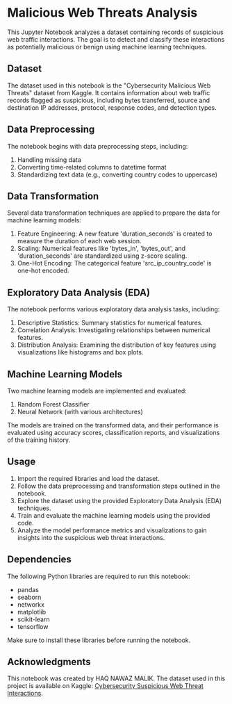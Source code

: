 # Malicious Web Threats Analysis

This Jupyter Notebook analyzes a dataset containing records of suspicious web traffic interactions. The goal is to detect and classify these interactions as potentially malicious or benign using machine learning techniques.

## Dataset

The dataset used in this notebook is the "Cybersecurity Malicious Web Threats" dataset from Kaggle. It contains information about web traffic records flagged as suspicious, including bytes transferred, source and destination IP addresses, protocol, response codes, and detection types.

## Data Preprocessing

The notebook begins with data preprocessing steps, including:

1. Handling missing data
2. Converting time-related columns to datetime format
3. Standardizing text data (e.g., converting country codes to uppercase)

## Data Transformation

Several data transformation techniques are applied to prepare the data for machine learning models:

1. Feature Engineering: A new feature 'duration_seconds' is created to measure the duration of each web session.
2. Scaling: Numerical features like 'bytes_in', 'bytes_out', and 'duration_seconds' are standardized using z-score scaling.
3. One-Hot Encoding: The categorical feature 'src_ip_country_code' is one-hot encoded.

## Exploratory Data Analysis (EDA)

The notebook performs various exploratory data analysis tasks, including:

1. Descriptive Statistics: Summary statistics for numerical features.
2. Correlation Analysis: Investigating relationships between numerical features.
3. Distribution Analysis: Examining the distribution of key features using visualizations like histograms and box plots.

## Machine Learning Models

Two machine learning models are implemented and evaluated:

1. Random Forest Classifier
2. Neural Network (with various architectures)

The models are trained on the transformed data, and their performance is evaluated using accuracy scores, classification reports, and visualizations of the training history.

## Usage

1. Import the required libraries and load the dataset.
2. Follow the data preprocessing and transformation steps outlined in the notebook.
3. Explore the dataset using the provided Exploratory Data Analysis (EDA) techniques.
4. Train and evaluate the machine learning models using the provided code.
5. Analyze the model performance metrics and visualizations to gain insights into the suspicious web threat interactions.

## Dependencies

The following Python libraries are required to run this notebook:

- pandas
- seaborn
- networkx
- matplotlib
- scikit-learn
- tensorflow

Make sure to install these libraries before running the notebook.

## Acknowledgments

This notebook was created by HAQ NAWAZ MALIK. The dataset used in this project is available on Kaggle: [Cybersecurity Suspicious Web Threat Interactions](https://www.kaggle.com/datasets/jancsg/cybersecurity-suspicious-web-threat-interactions/data).
